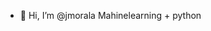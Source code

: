 - 👋 Hi, I’m @jmorala
Mahinelearning + python

<!---
jmorala/jmorala is a ✨ special ✨ repository because its `README.md` (this file) appears on your GitHub profile.
You can click the Preview link to take a look at your changes.
--->
